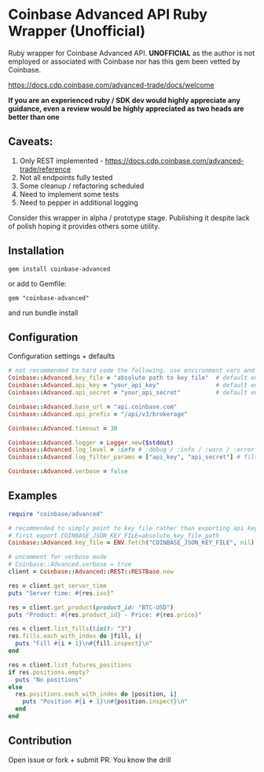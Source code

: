 # Coinbase Advanced API Ruby Wrapper (Unofficial)

Ruby wrapper for Coinbase Advanced API. **UNOFFICIAL** as the author is not employed or associated with Coinbase nor has this gem been vetted by Coinbase. 

https://docs.cdp.coinbase.com/advanced-trade/docs/welcome

**If you are an experienced ruby / SDK dev would highly appreciate any guidance, even a review would be highly appreciated as two heads are better than one**

## Caveats:

1. Only REST implemented - https://docs.cdp.coinbase.com/advanced-trade/reference
2. Not all endpoints fully tested
3. Some cleanup / refactoring scheduled
4. Need to implement some tests
5. Need to pepper in additional logging

Consider this wrapper in alpha / prototype stage. Publishing it despite lack of polish hoping it provides others some utility.

## Installation

```
gem install coinbase-advanced
```

or add to Gemfile:

```
gem "coinbase-advanced"
```

and run bundle install

## Configuration

Configuration settings + defaults

```ruby
# not recommended to hard code the following. use environment vars and ENV.fetch("ENV_VAR", nil) instead
Coinbase::Advanced.key_file = "absolute path to key file"  # default env var: COINBASE_JSON_KEY_FILE
Coinbase::Advanced.api_key = "your_api_key"                # default env var: COINBASE_API_KEY
Coinbase::Advanced.api_secret = "your_api_secret"          # default env var: COINBASE_API_SECRET

Coinbase::Advanced.base_url = "api.coinbase.com"
Coinbase::Advanced.api_prefix = "/api/v3/brokerage"

Coinbase::Advanced.timeout = 30

Coinbase::Advanced.logger = Logger.new($stdout)
Coinbase::Advanced.log_level = :info # :debug / :info / :warn / :error / :fatal
Coinbase::Advanced.log_filter_params = ["api_key", "api_secret"] # filters sensitive params from log / console

Coinbase::Advanced.verbose = false
```

## Examples

```ruby
require "coinbase/advanced"

# recommended to simply point to key file rather than exporting api key/secret individually
# first export COINBASE_JSON_KEY_FILE=absolute_key_file_path
Coinbase::Advanced.key_file = ENV.fetch("COINBASE_JSON_KEY_FILE", nil)

# uncomment for verbose mode
# Coinbase::Advanced.verbose = true
client = Coinbase::Advanced::REST::RESTBase.new

res = client.get_server_time
puts "Server time: #{res.iso}"

res = client.get_product(product_id: "BTC-USD")
puts "Product: #{res.product_id} - Price: #{res.price}"

res = client.list_fills(limit: "3")
res.fills.each_with_index do |fill, i|
  puts "Fill #{i + 1}\n#{fill.inspect}\n"
end

res = client.list_futures_positions
if res.positions.empty?
  puts "No positions"
else
  res.positions.each_with_index do |position, i|
    puts "Position #{i + 1}\n#{position.inspect}\n"
  end
end
```

## Contribution

Open issue or fork + submit PR. You know the drill
